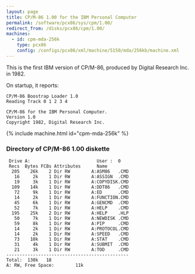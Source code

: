 ```yaml
---
layout: page
title: CP/M-86 1.00 for the IBM Personal Computer
permalink: /software/pcx86/sys/cpm/1.00/
redirect_from: /disks/pcx86/cpm/1.00/
machines:
  - id: cpm-mda-256k
    type: pcx86
    config: /configs/pcx86/xml/machine/5150/mda/256kb/machine.xml
---
```


This is the first IBM version of CP/M-86, produced by Digital Research Inc. in 1982.

On startup, it reports:

    CP/M-86 Boostrap Loader 1.0
    Reading Track 0 1 2 3 4
    
    CP/M-86 for the IBM Personal Computer.
    Version 1.0
    Copyright 1982, Digital Research Inc.                                                 

{% include machine.html id="cpm-mda-256k" %}

### Directory of CP/M-86 1.00 diskette

     Drive A:                         User :  0                                     
     Recs  Bytes FCBs Attributes      Name                                          
      205    26k    2 Dir RW        A:ASM86   .CMD                                  
       16     2k    1 Dir RW        A:ASSIGN  .CMD                                  
       19     3k    1 Dir RW        A:COPYDISK.CMD                                  
      109    14k    1 Dir RW        A:DDT86   .CMD                                  
       72     9k    1 Dir RW        A:ED      .CMD                                  
       14     2k    1 Dir RW        A:FUNCTION.CMD                                  
       45     6k    1 Dir RW        A:GENCMD  .CMD                                  
       52     7k    1 Dir RW        A:HELP    .CMD                                  
      195    25k    2 Dir RW        A:HELP    .HLP                                  
       50     7k    1 Dir RW        A:NEWDISK .CMD                                  
       59     8k    1 Dir RW        A:PIP     .CMD                                  
       14     2k    1 Dir RW        A:PROTOCOL.CMD                                  
       14     2k    1 Dir RW        A:SPEED   .CMD                                  
       73    10k    1 Dir RW        A:STAT    .CMD                                  
       31     4k    1 Dir RW        A:SUBMIT  .CMD                                  
       21     3k    1 Dir RW        A:TOD     .CMD                                  
    ----------------------------------------------                                  
    Total:  130k   18                                                               
    A: RW, Free Space:        11k                                                   
